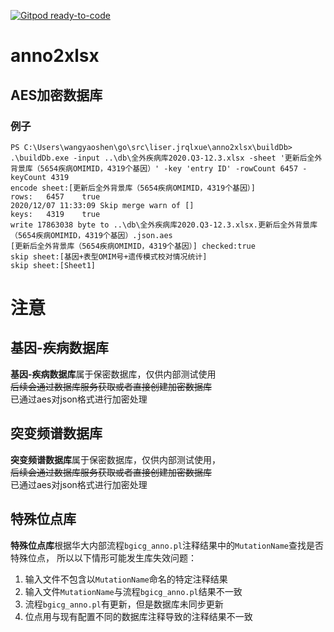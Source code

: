 [![Gitpod ready-to-code](https://img.shields.io/badge/Gitpod-ready--to--code-blue?logo=gitpod)](https://gitpod.io/#https://github.com/liserjrqlxue/anno2xlsx)

# anno2xlsx

## AES加密数据库
### 例子
```
PS C:\Users\wangyaoshen\go\src\liser.jrqlxue\anno2xlsx\buildDb> .\buildDb.exe -input ..\db\全外疾病库2020.Q3-12.3.xlsx -sheet '更新后全外背景库（5654疾病OMIMID，4319个基因）' -key 'entry ID' -rowCount 6457 -keyCount 4319
encode sheet:[更新后全外背景库（5654疾病OMIMID，4319个基因）]
rows:   6457    true
2020/12/07 11:33:09 Skip merge warn of []
keys:   4319    true
write 17863038 byte to ..\db\全外疾病库2020.Q3-12.3.xlsx.更新后全外背景库（5654疾病OMIMID，4319个基因）.json.aes
[更新后全外背景库（5654疾病OMIMID，4319个基因）] checked:true
skip sheet:[基因+表型OMIM号+遗传模式校对情况统计]
skip sheet:[Sheet1]
```

# 注意
## 基因-疾病数据库
**基因-疾病数据库**属于保密数据库，仅供内部测试使用  
~~后续会通过数据库服务获取或者直接创建加密数据库~~  
已通过aes对json格式进行加密处理

## 突变频谱数据库
**突变频谱数据库**属于保密数据库，仅供内部测试使用，  
~~后续会通过数据库服务获取或者直接创建加密数据库~~  
已通过aes对json格式进行加密处理

## 特殊位点库
**特殊位点库**根据华大内部流程`bgicg_anno.pl`注释结果中的`MutationName`查找是否特殊位点，
所以以下情形可能发生库失效问题：
1. 输入文件不包含以`MutationName`命名的特定注释结果
2. 输入文件`MutationName`与流程`bgicg_anno.pl`结果不一致
3. 流程`bgicg_anno.pl`有更新，但是数据库未同步更新
4. 位点用与现有配置不同的数据库注释导致的注释结果不一致